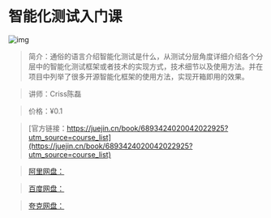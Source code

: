 # 智能化测试入门课

![img](../../assets/1a6b49599c384838bb6d183a55fa7c72~tplv-k3u1fbpfcp-no-mark:280:280:200:280.png)

> 简介：通俗的语言介绍智能化测试是什么，从测试分层角度详细介绍各个分层中的智能化测试框架或者技术的实现方式，技术细节以及使用方法。并在项目中列举了很多开源智能化框架的使用方法，实现开箱即用的效果。

> 讲师：Criss陈磊

> 价格：¥0.1

> [官方链接：https://juejin.cn/book/6893424020042022925?utm_source=course_list](https://juejin.cn/book/6893424020042022925?utm_source=course_list)

> [阿里网盘：]()

> [百度网盘：]()

> [夸克网盘：]()
